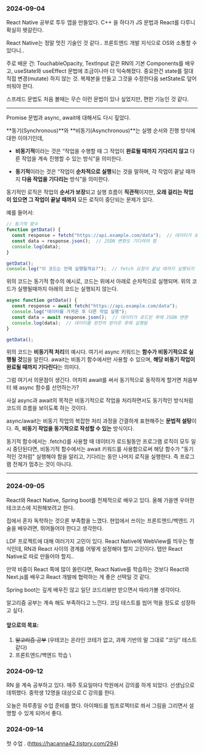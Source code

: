 
### 2024-09-04
React Native 공부로 투두 앱을 만들었다.
C++ 을 하다가 JS 문법과 React를 다루니 확실히 헷갈린다.

React Native는 정말 멋진 기술인 것 같다.. 프론트엔드 개발 지식으로 OS와 소통할 수 있다니..

주로 배운 건: TouchableOpacity, TextInput 같은 RN의 기본 Components를 배우고, useState와 useEffect 문법에 조금이나마 더 익숙해졌다. 중요한건 state를 절대 직접 변경(mutate) 하지 않는 것. 복제본을 만들고 그것을 수정한다음 setState로 덮어 씌워야 한다.

스프레드 문법도 처음 볼때는 무슨 이런 문법이 있나 싶었지만, 편한 기능인 것 같다.


- - -

Promise 문법과 async, await에 대해서도 다시 짚었다.

**동기(Synchronous)**와 **비동기(Asynchronous)**는 실행 순서와 진행 방식에 대한 이야기인데, 
- **비동기적**이라는 것은 “작업을 수행할 때 그 작업이 **완료될 때까지 기다리지 않고** 다른 작업을 계속 진행할 수 있는 방식”을 의미한다.

- **동기적**이라는 것은 “작업이 **순차적으로 실행**되는 것을 말하며, 각 작업이 끝날 때까지 **다음 작업을 기다리는** 방식”을 의미한다.


동기적인 로직은 작업의 **순서가 보장**되고 실행 흐름이 **직관적**이지만, **오래 걸리는 작업이 있으면 그 작업이 끝날 때까지** 모든 로직이 중단되는 문제가 있다.

예를 들어서:

```javascript
// 동기적 함수
function getData() {
  const response = fetch("https://api.example.com/data");  // 데이터가 로드될 때까지 전체 프로그램이 멈춤
  const data = response.json();  // JSON 변환도 기다려야 함
  console.log(data);
}

getData();
console.log("이 코드는 언제 실행될까요?");  // fetch 요청이 끝날 때까지 실행되지 않음
```

위의 코드는 동기적 함수의 예시로, 코드는 위에서 아래로 순차적으로 실행되며. 위의 코드가 실행될때까지 아래의 코드는 실행되지 않는다.

```javascript
async function getData() {
  const response = await fetch("https://api.example.com/data");
  console.log("데이터를 가져온 후 다른 작업 실행");
  const data = await response.json();  // 데이터가 로드된 후에 JSON 변환
  console.log(data);  // 데이터를 완전히 받아온 후에 실행됨
}

getData();
```

위의 코드는 **비동기적 처리**의 예시다. 여기서 async 키워드는 **함수가 비동기적으로 실행될 것**임을 알린다. await는 비동기 함수에서만 사용할 수 있으며, **해당 비동기 작업이 완료될 때까지 기다린다**는 의미다.

그럼 여기서 의문점이 생긴다. 어차피 await를 써서 동기적으로 동작하게 할거면 처음부터 왜 async 함수를 선언하는가?

사실 async과 await의 목적은 비동기적으로 작업을 처리하면서도 동기적인 방식처럼 코드의 흐름을 보이도록 하는 것이다.

async/await는 비동기 작업의 복잡한 처리 과정을 간결하게 표현해주는 **문법적 설탕**이다.
즉, **비동기 작업을 동기적으로 작성할 수 있는** 방식이다. 

동기적 함수에서는 .fetch()를 사용할 때 데이터가 로드될동안 프로그램 로직이 모두 일시 중단된다면,
비동기적 함수에서는 await 키워드를 사용함으로써 해당 함수가 "동기적인 것처럼" 실행해야 함을 알리고, 기다리는 동안 나머지 로직을 실행한다. 즉 프로그램 전체가 멈추는 것이 아니다.





- - -


### 2024-09-05
React와 React Native, Spring boot를 전체적으로 배우고 있다.
올해 가을엔 우아한테크코스에 지원해보려고 한다.

집에서 혼자 독학하는 것으론 부족함을 느꼈다. 현업에서 쓰이는 프론트엔드/백엔드 기술을 배우려면, 뛰어들어야 한다고 생각한다.

LDF 프로젝트에 대해 여러가지 고민이 있다.
React Native에 WebView를 띄우는 형식인데, RN과 React 사이의 경계를 어떻게 설정해야 할지 고민이다.
탭만 React Native로 따로 만들어야 할지..

만약 비중이 React 쪽에 많이 쏠린다면, React Native를 학습하는 것보다 React와 Next.js를 배우고 React 개발에 협력하는 게 좋은 선택일 것 같다.

Spring boot는 깊게 배우진 않고 일단 코드리뷰만 받으면서 따라가볼 생각이다.

알고리즘 공부는 계속 해도 부족하다고 느낀다. 코딩 테스트를 씹어 먹을 정도로 성장하고 싶다.


#### 앞으로의 목표:
1. ~~알고리즘 공부~~ (우테코는 온라인 코테가 없고, 과제 기반의 말 그대로 "코딩" 테스트 같다)
2. 프론트엔드/백엔드 학습
\


### 2024-09-12
RN 을 계속 공부하고 있다.
매주 토요일마다 학원에서 강의를 하게 되었다. 선생님으로 데뷔했다.
중학생 12명을 대상으로 C 강의를 한다.

오늘은 하루종일 수업 준비를 했다. 아이패드를 빔프로젝터로 쏴서 그림을 그리면서 설명할 수 있게 되어서 좋다.


### 2024-09-14
첫 수업 . (https://hacanna42.tistory.com/294)
